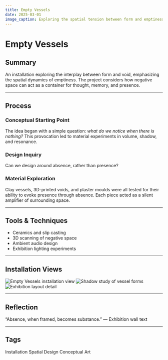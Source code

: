 ```yaml
---
title: Empty Vessels
date: 2025-03-01
image_caption: Exploring the spatial tension between form and emptiness
---
```


# Empty Vessels

## Summary

An installation exploring the interplay between form and void, emphasizing the spatial dynamics of emptiness. The project considers how negative space can act as a container for thought, memory, and presence.

---

## Process

### Conceptual Starting Point

The idea began with a simple question: _what do we notice when there is nothing?_ This provocation led to material experiments in volume, shadow, and resonance.

<highlight-box>
<h3>Design Inquiry</h3>
<p>Can we design around absence, rather than presence?</p>
</highlight-box>

### Material Exploration

Clay vessels, 3D-printed voids, and plaster moulds were all tested for their ability to evoke presence through absence. Each piece acted as a silent amplifier of surrounding space.

---

## Tools & Techniques

- Ceramics and slip casting
- 3D scanning of negative space
- Ambient audio design
- Exhibition lighting experiments

---

## Installation Views

<project-gallery>
  <img src="/images/empty-vessels/1.jpg" alt="Empty Vessels installation view" />
  <img src="/images/empty-vessels/2.jpg" alt="Shadow study of vessel forms" />
  <img src="/images/empty-vessels/3.jpg" alt="Exhibition layout detail" />
</project-gallery>

---

## Reflection

<pullquote>
“Absence, when framed, becomes substance.”
<span class="attribution">— Exhibition wall text</span>
</pullquote>

---

## Tags

<project-tags>
  <span class="project-tag">Installation</span>
  <span class="project-tag">Spatial Design</span>
  <span class="project-tag">Conceptual Art</span>
</project-tags>